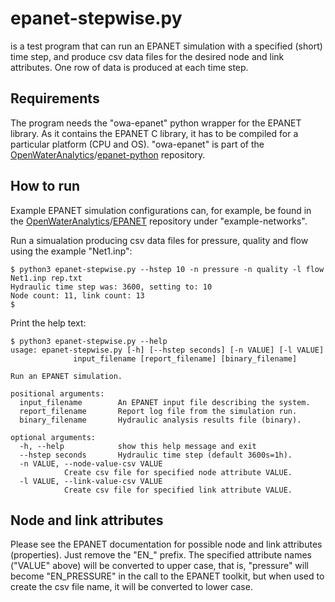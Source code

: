 # epanet-stepwise.py

is a test program that can run an EPANET simulation with a specified
(short) time step, and produce csv data files for the desired node and
link attributes.  One row of data is produced at each time step.

## Requirements

The program needs the "owa-epanet" python wrapper for the EPANET
library.  As it contains the EPANET C library, it has to be compiled
for a particular platform (CPU and OS).  "owa-epanet" is part of the
[OpenWaterAnalytics](https://github.com/OpenWaterAnalytics)/[epanet-python](https://github.com/OpenWaterAnalytics/epanet-python)
repository.

## How to run

Example EPANET simulation configurations can, for example, be found in
the
[OpenWaterAnalytics](https://github.com/OpenWaterAnalytics)/[EPANET](https://github.com/OpenWaterAnalytics/EPANET)
repository under "example-networks".

Run a simualation producing csv data files for pressure, quality and
flow using the example "Net1.inp":

    $ python3 epanet-stepwise.py --hstep 10 -n pressure -n quality -l flow Net1.inp rep.txt
    Hydraulic time step was: 3600, setting to: 10
    Node count: 11, link count: 13
    $

Print the help text:

    $ python3 epanet-stepwise.py --help
    usage: epanet-stepwise.py [-h] [--hstep seconds] [-n VALUE] [-l VALUE]
			      input_filename [report_filename] [binary_filename]

    Run an EPANET simulation.

    positional arguments:
      input_filename        An EPANET input file describing the system.
      report_filename       Report log file from the simulation run.
      binary_filename       Hydraulic analysis results file (binary).

    optional arguments:
      -h, --help            show this help message and exit
      --hstep seconds       Hydraulic time step (default 3600s=1h).
      -n VALUE, --node-value-csv VALUE
			    Create csv file for specified node attribute VALUE.
      -l VALUE, --link-value-csv VALUE
			    Create csv file for specified link attribute VALUE.

## Node and link attributes

Please see the EPANET documentation for possible node and link
attributes (properties).  Just remove the "EN_" prefix.  The specified
attribute names ("VALUE" above) will be converted to upper case, that
is, "pressure" will become "EN_PRESSURE" in the call to the EPANET
toolkit, but when used to create the csv file name, it will be
converted to lower case.
